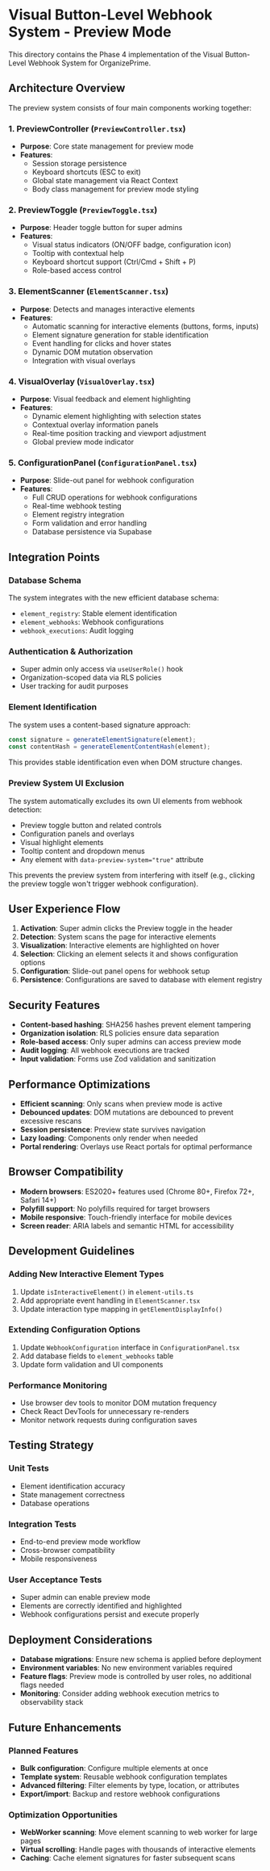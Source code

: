 # Visual Button-Level Webhook System - Preview Mode

This directory contains the Phase 4 implementation of the Visual Button-Level Webhook System for OrganizePrime.

## Architecture Overview

The preview system consists of four main components working together:

### 1. PreviewController (`PreviewController.tsx`)
- **Purpose**: Core state management for preview mode
- **Features**:
  - Session storage persistence
  - Keyboard shortcuts (ESC to exit)
  - Global state management via React Context
  - Body class management for preview mode styling

### 2. PreviewToggle (`PreviewToggle.tsx`)
- **Purpose**: Header toggle button for super admins
- **Features**:
  - Visual status indicators (ON/OFF badge, configuration icon)
  - Tooltip with contextual help
  - Keyboard shortcut support (Ctrl/Cmd + Shift + P)
  - Role-based access control

### 3. ElementScanner (`ElementScanner.tsx`)
- **Purpose**: Detects and manages interactive elements
- **Features**:
  - Automatic scanning for interactive elements (buttons, forms, inputs)
  - Element signature generation for stable identification
  - Event handling for clicks and hover states
  - Dynamic DOM mutation observation
  - Integration with visual overlays

### 4. VisualOverlay (`VisualOverlay.tsx`)
- **Purpose**: Visual feedback and element highlighting
- **Features**:
  - Dynamic element highlighting with selection states
  - Contextual overlay information panels
  - Real-time position tracking and viewport adjustment
  - Global preview mode indicator

### 5. ConfigurationPanel (`ConfigurationPanel.tsx`)
- **Purpose**: Slide-out panel for webhook configuration
- **Features**:
  - Full CRUD operations for webhook configurations
  - Real-time webhook testing
  - Element registry integration
  - Form validation and error handling
  - Database persistence via Supabase

## Integration Points

### Database Schema
The system integrates with the new efficient database schema:
- `element_registry`: Stable element identification
- `element_webhooks`: Webhook configurations
- `webhook_executions`: Audit logging

### Authentication & Authorization
- Super admin only access via `useUserRole()` hook
- Organization-scoped data via RLS policies
- User tracking for audit purposes

### Element Identification
The system uses a content-based signature approach:
```typescript
const signature = generateElementSignature(element);
const contentHash = generateElementContentHash(element);
```

This provides stable identification even when DOM structure changes.

### Preview System UI Exclusion
The system automatically excludes its own UI elements from webhook detection:
- Preview toggle button and related controls
- Configuration panels and overlays
- Visual highlight elements
- Tooltip content and dropdown menus
- Any element with `data-preview-system="true"` attribute

This prevents the preview system from interfering with itself (e.g., clicking the preview toggle won't trigger webhook configuration).

## User Experience Flow

1. **Activation**: Super admin clicks the Preview toggle in the header
2. **Detection**: System scans the page for interactive elements
3. **Visualization**: Interactive elements are highlighted on hover
4. **Selection**: Clicking an element selects it and shows configuration options
5. **Configuration**: Slide-out panel opens for webhook setup
6. **Persistence**: Configurations are saved to database with element registry

## Security Features

- **Content-based hashing**: SHA256 hashes prevent element tampering
- **Organization isolation**: RLS policies ensure data separation
- **Role-based access**: Only super admins can access preview mode
- **Audit logging**: All webhook executions are tracked
- **Input validation**: Forms use Zod validation and sanitization

## Performance Optimizations

- **Efficient scanning**: Only scans when preview mode is active
- **Debounced updates**: DOM mutations are debounced to prevent excessive rescans
- **Session persistence**: Preview state survives navigation
- **Lazy loading**: Components only render when needed
- **Portal rendering**: Overlays use React portals for optimal performance

## Browser Compatibility

- **Modern browsers**: ES2020+ features used (Chrome 80+, Firefox 72+, Safari 14+)
- **Polyfill support**: No polyfills required for target browsers
- **Mobile responsive**: Touch-friendly interface for mobile devices
- **Screen reader**: ARIA labels and semantic HTML for accessibility

## Development Guidelines

### Adding New Interactive Element Types
1. Update `isInteractiveElement()` in `element-utils.ts`
2. Add appropriate event handling in `ElementScanner.tsx`
3. Update interaction type mapping in `getElementDisplayInfo()`

### Extending Configuration Options
1. Update `WebhookConfiguration` interface in `ConfigurationPanel.tsx`
2. Add database fields to `element_webhooks` table
3. Update form validation and UI components

### Performance Monitoring
- Use browser dev tools to monitor DOM mutation frequency
- Check React DevTools for unnecessary re-renders
- Monitor network requests during configuration saves

## Testing Strategy

### Unit Tests
- Element identification accuracy
- State management correctness
- Database operations

### Integration Tests
- End-to-end preview mode workflow
- Cross-browser compatibility
- Mobile responsiveness

### User Acceptance Tests
- Super admin can enable preview mode
- Elements are correctly identified and highlighted
- Webhook configurations persist and execute properly

## Deployment Considerations

- **Database migrations**: Ensure new schema is applied before deployment
- **Environment variables**: No new environment variables required
- **Feature flags**: Preview mode is controlled by user roles, no additional flags needed
- **Monitoring**: Consider adding webhook execution metrics to observability stack

## Future Enhancements

### Planned Features
- **Bulk configuration**: Configure multiple elements at once
- **Template system**: Reusable webhook configuration templates
- **Advanced filtering**: Filter elements by type, location, or attributes
- **Export/import**: Backup and restore webhook configurations

### Optimization Opportunities
- **WebWorker scanning**: Move element scanning to web worker for large pages
- **Virtual scrolling**: Handle pages with thousands of interactive elements
- **Caching**: Cache element signatures for faster subsequent scans